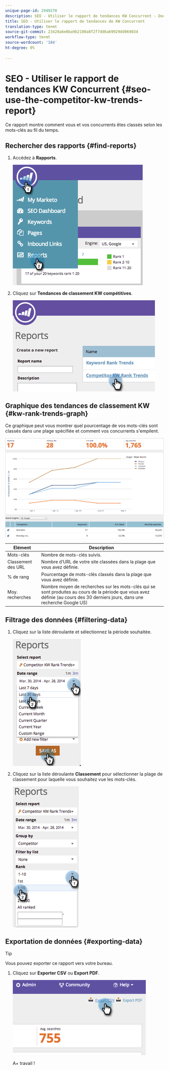 ```yaml
---
unique-page-id: 2949270
description: SEO - Utiliser le rapport de tendances KW Concurrent - Docs marketing - Documentation du produit
title: SEO - Utiliser le rapport de tendances de KW Concurrent
translation-type: tm+mt
source-git-commit: 23428a6e0ba9b2108a8f2f7dd6a69929dd069834
workflow-type: tm+mt
source-wordcount: '184'
ht-degree: 0%

---
```



# SEO - Utiliser le rapport de tendances KW Concurrent {#seo-use-the-competitor-kw-trends-report}

Ce rapport montre comment vous et vos concurrents êtes classés selon les mots-clés au fil du temps.

## Rechercher des rapports {#find-reports}

1. Accédez à **Rapports**.

   ![](assets/image2014-9-18-14-3a6-3a18.png)

1. Cliquez sur **Tendances de classement KW compétitives**.

   ![](assets/image2014-9-18-14-3a6-3a37.png)

## Graphique des tendances de classement KW {#kw-rank-trends-graph}

Ce graphique peut vous montrer quel pourcentage de vos mots-clés sont classés dans une plage spécifiée et comment vos concurrents s&#39;empilent.

![](assets/image2014-9-18-14-3a7-3a1.png)

| Elément | Description |
|---|---|
| Mots-clés | Nombre de mots-clés suivis. |
| Classement des URL | Nombre d’URL de votre site classées dans la plage que vous avez définie. |
| % de rang | Pourcentage de mots-clés classés dans la plage que vous avez définie. |
| Moy. recherches | Nombre moyen de recherches sur les mots-clés qui se sont produites au cours de la période que vous avez définie (au cours des 30 derniers jours, dans une recherche Google US) |

## Filtrage des données {#filtering-data}

1. Cliquez sur la liste déroulante et sélectionnez la période souhaitée.

   ![](assets/image2014-9-18-14-3a7-3a17.png)

1. Cliquez sur la liste déroulante **Classement** pour sélectionner la plage de classement pour laquelle vous souhaitez vue les mots-clés.

   ![](assets/image2014-9-18-14-3a8-3a26.png)

## Exportation de données {#exporting-data}

>[!TIP]
>
>Vous pouvez exporter ce rapport vers votre bureau.

1. Cliquez sur **Exporter CSV** ou **Export PDF**.

   ![](assets/image2014-9-18-14-3a9-3a49.png)

   A+ travail !

